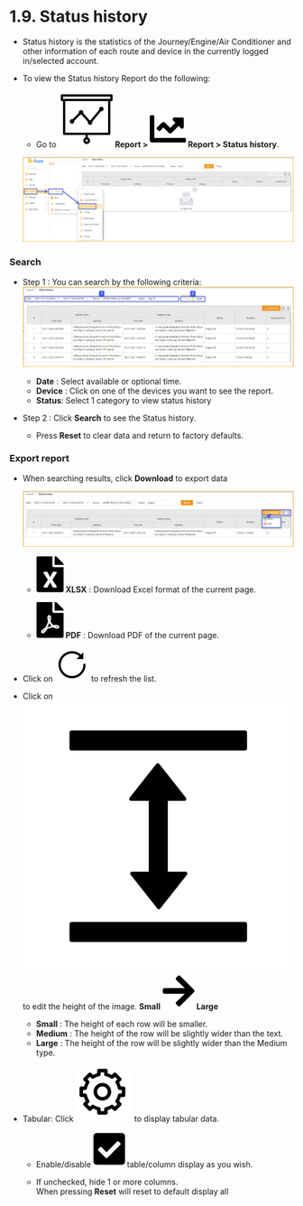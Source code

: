 # 1.9. Status history
- Status history is the statistics of the Journey/Engine/Air Conditioner and other information of each route and device in the currently logged in/selected account.

- To view the Status history Report do the following:
  - Go to **<span class="icon-left svg-filter-tick">![Ok](/docs/assets/images/web-interface/icon/SVG/dynamic.svg )Report > <span class= "icon-left svg-filter-tick">![Ok](/docs/assets/images/web-interface/icon/SVG/chart-line.svg) Report > Status history**.
 
  <span style="display:block;text-align:left">![Interface Web](/docs/assets/images/web-english/reports/status-history.jpg)

###  Search
- Step 1 : You can search by the following criteria:
   <span style="display:block;text-align:left">![Interface Web](/docs/assets/images/web-english/reports/status-history-search.jpg)

  - **Date** : Select available or optional time.
  - **Device** : Click on one of the devices you want to see the report.
  - **Status**: Select 1 category to view status history
- Step 2 : Click **Search** to see the Status history.
  - Press **Reset** to clear data and return to factory defaults.

### Export report
* When searching results, click **Download** to export data

    <span style="display:block;text-align:left">![Interface Web](/docs/assets/images/web-english/reports/status-history-export.jpg)

    - <span class="icon-left svg-filter-circlegreen2">![Ok](/docs/assets/images/web-interface/icon/SVG/file-excel1.svg) **XLSX** : Download Excel format of the current page.

    - <span class="icon-left svg-filter-circlered">![Ok](/docs/assets/images/web-interface/icon/SVG/file-pdf1.svg) **PDF** : Download PDF of the current page.

- Click on <span class="icon-left svg-filter-info">![Ok](/docs/assets/images/web-interface/icon/SVG/icons8-reset.svg) to refresh the list.
      
- Click on <span class="icon-left svg-filter-info">![Ok](/docs/assets/images/web-interface/icon/SVG/column-height.svg) to edit the height of the image. **Small** <span class="icon-left svg-filter-serch">![Ok](/docs/assets/images/web-interface/icon/SVG/arrow-right.svg) **Large**

  - **Small** : The height of each row will be smaller.
  - **Medium** : The height of the row will be slightly wider than the text.
  - **Large** : The height of the row will be slightly wider than the Medium type.
- Tabular: Click <span class="icon-left ">![Ok](/docs/assets/images/web-interface/icon/SVG/icons8-gear.svg) to display tabular data.

    - Enable/disable <span class="icon-left svg-filter-tick">![Ok](/docs/assets/images/web-interface/icon/SVG/check-square1.svg) table/column display as you wish.
    
    - If unchecked, hide 1 or more columns. <br>
    When pressing **Reset** will reset to default display all